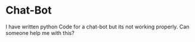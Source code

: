 # Chat-Bot
I have written python Code for a chat-bot but its not working properly. Can someone help me with this?

